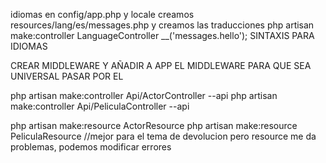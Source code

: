 idiomas en config/app.php y locale
creamos resources/lang/es/messages.php y creamos las traducciones
php artisan make:controller LanguageController
__('messages.hello'); SINTAXIS PARA IDIOMAS

CREAR MIDDLEWARE Y AÑADIR A APP EL MIDDLEWARE PARA QUE SEA UNIVERSAL PASAR POR EL 


php artisan make:controller Api/ActorController --api
php artisan make:controller Api/PeliculaController --api



php artisan make:resource ActorResource
php artisan make:resource PeliculaResource
//mejor para el tema de devolucion pero resource me da problemas, podemos modificar errores